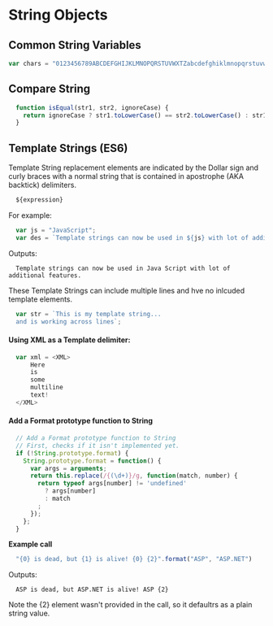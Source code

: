 # String Objects

## Common String Variables 
```javascript
var chars = "0123456789ABCDEFGHIJKLMNOPQRSTUVWXTZabcdefghiklmnopqrstuvwxyz";
```

## Compare String
```javascript
  function isEqual(str1, str2, ignoreCase) {
    return ignoreCase ? str1.toLowerCase() == str2.toLowerCase() : str1 == str2;
  }
```

## Template Strings (ES6)
Template String replacement elements are indicated by the Dollar sign and curly braces with a normal string that is contained in apostrophe (AKA backtick) delimiters.
```javascript
  ${expression}
```
For example:
```javascript
  var js = "JavaScript";
  var des = `Template strings can now be used in ${js} with lot of additional features.`;
```
Outputs:
```console
  Template strings can now be used in Java Script with lot of additional features.
```
These Template Strings can include multiple lines and hve no inlcuded template elements.
```javascript
  var str = `This is my template string...
  and is working across lines`;
```

#### Using XML as a Template delimiter:
```javascript
  var xml = <XML>
      Here 
      is 
      some 
      multiline 
      text!
  </XML>
```

#### Add a Format prototype function to String
```javascript
  // Add a Format prototype function to String
  // First, checks if it isn't implemented yet.
  if (!String.prototype.format) {
    String.prototype.format = function() {
      var args = arguments;
      return this.replace(/{(\d+)}/g, function(match, number) { 
        return typeof args[number] != 'undefined'
          ? args[number]
          : match
        ;
      });
    };
  }
```
**Example call**
```javascript
  "{0} is dead, but {1} is alive! {0} {2}".format("ASP", "ASP.NET")
```
Outputs: 
```console
  ASP is dead, but ASP.NET is alive! ASP {2}
```
Note the {2} element wasn't provided in the call, so it defaultrs as a plain string value.

